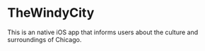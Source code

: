 # TheWindyCity
This is an native iOS app that informs users about the culture and surroundings of Chicago.
